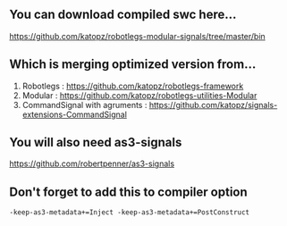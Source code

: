 You can download compiled swc here...
----
https://github.com/katopz/robotlegs-modular-signals/tree/master/bin

Which is merging optimized version from...
----
1. Robotlegs : https://github.com/katopz/robotlegs-framework
2. Modular : https://github.com/katopz/robotlegs-utilities-Modular
3. CommandSignal with agruments : https://github.com/katopz/signals-extensions-CommandSignal

You will also need as3-signals
----
https://github.com/robertpenner/as3-signals

Don't forget to add this to compiler option
----

    -keep-as3-metadata+=Inject -keep-as3-metadata+=PostConstruct
